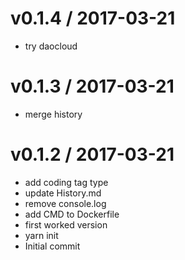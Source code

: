 
v0.1.4 / 2017-03-21
===================

  * try daocloud

v0.1.3 / 2017-03-21
===================

  * merge history

v0.1.2 / 2017-03-21
===================

  * add coding tag type
  * update History.md
  * remove console.log
  * add CMD to Dockerfile
  * first worked version
  * yarn init
  * Initial commit
